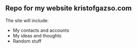 ## Repo for my website kristofgazso.com

The site will include:
- My contacts and  accounts
- My ideas and thoughts
- Random stuff


